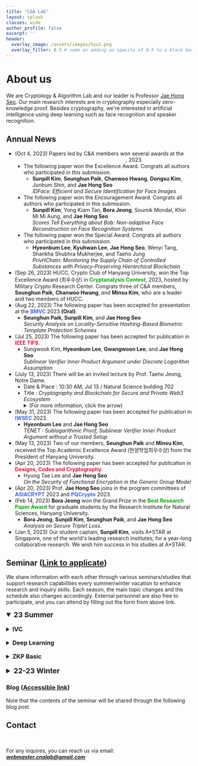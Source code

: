 ```yaml
---
title: "C&A Lab"
layout: splash
classes: wide
author_profile: false
excerpt: ''
header:
  overlay_image: /assets/images/hyu1.png
  overlay_filter: 0.5 # same as adding an opacity of 0.5 to a black background
---
```


# About us

We are Cryptology & Algorithm Lab and our leader is Professor [Jae Hong Seo](https://sites.google.com/site/jhsbhs/). Our main research interests are in cryptography especially zero-knowledge proof. Besides cryptography, we're interested in artificial intelligence using deep learning such as face recognition and speaker recognition.

## Annual News

<ul type="square">
   <li>
        (Oct 4, 2023) Papers led by C&A members won several awards at the <b><span style = "color : #FFFFFF">National Cryptographic Technology Contest</span></b>, 2023.
        <ul type="disc">
          <li>
            The following paper won the Excellence Award. Congrats all authors who participated in this submission.
          <ul type="circle">
            <li>             
              <b>Sunpill Kim</b>, <b>Seunghun Paik</b>, <b>Chanwoo Hwang</b>, <b>Dongsu Kim</b>, Junbum Shin, and <b>Jae Hong Seo</b> 
            <br>
              <i>IDFace: Efficient and Secure Identification for Face Images</i>
            </li> 
          </ul>  
          </li>
          <li>
            The following paper won the Encouragement Award. Congrats all authors who participated in this submission.
            <ul type="circle">
            <li>             
              <b>Sunpill Kim</b>, Yong Kiam Tan, <b>Bora Jeong</b>, Soumik Mondal, Khin Mi Mi Aung, and <b>Jae Hong Seo</b> 
            <br>
              <i>Scores Tell Everything about Bob: Non-adaptive Face Reconstruction on Face Recognition Systems</i>
            </li> 
            </ul>   
          </li>
          <li>
            The following paper won the Special Award. Congrats all authors who participated in this submission.
            <ul type="circle">
            <li>             
              <b>Hyeonbum Lee</b>, <b>Kyuhwan Lee</b>, <b>Jae Hong Seo</b>, Wenyi Tang, Shankha Shubhra Mukherjee, and Taeho Jung
            <br>
              <i>PrivHChain: Monitoring the Supply Chain of Controlled Substances with Privacy-Preserving Hierarchical Blockchain</i>
            </li> 
            </ul>
          </li>
        </ul>
   </li>
   <li>
        (Sep 26, 2023) HUCC, Crypto Club of Hanyang University, won the Top Excellence Award (최우수상) in <b><span style = "color : #08A709">Cryptanalysis Contest</span></b>, 2023, hosted by Military Crypto Research Center. Congrats three of C&A members, <b>Seunghun Paik</b>, <b>Chanwoo Hwang</b>, and <b>Minsu Kim</b>, who are a leader and two members of HUCC.
    </li>
   <li>
      (Aug 22, 2023) The following paper has been accepted for presentation at the <b><span style = "color : #4169E1">BMVC </span></b>2023 <b>(Oral)</b>.
      <ul type="disc">
          <li>
             <b>Seunghun Paik</b>, <b>Sunpill Kim</b>, and <b>Jae Hong Seo</b><br><i>Security Analysis on Locality-Sensitive Hashing-Based Biometric Template Protection Schemes</i>
          </li>  
      </ul>
    </li>
    <li>
      (Jul 25, 2023) The following paper has been accepted for publication in <b><span style = "color : #DC143C">IEEE TIFS</span></b>.
      <ul type="disc">
          <li>
            Sungwook Kim, <b>Hyeonbum Lee</b>, <b>Gwangwoon Lee</b>, and <b>Jae Hong Seo</b><br><i>Sublinear Verifier Inner Product Argument under Discrete Logarithm Assumption</i>
          </li>  
      </ul>
    </li>   
    <li>
        (July 13, 2023)  There will be an invited lecture by Prof. Taeho Jeong, Notre Dame. 
        <ul type="disc">
            <li>
              Date & Place : 10:30 AM, Jul 13 / Natural Science building 702
            </li>
            <li>
              Title : <i>Cryptography and Blockchain for Secure and Private Web3 Ecosystem</i>              
            </li>
            <details>
                <summary>
                    (For more information, click the arrow)
                </summary>
                <img src="{{ site.url }}{{ site.baseurl }}/assets/images/seminar_poster(07.13.23.).jpeg">
            </details>
        </ul>
    </li>
    <li>
        (May 31, 2023)  The following paper has been accepted for publication in <b><span style = "color : #4169E1">IWSEC </span></b> 2023.
        <ul type="disc">
            <li>
              <b>Hyeonbum Lee</b> and <b>Jae Hong Seo</b><br><i>TENET : Sublogarithmic Proof, Sublinear Verifier Inner Product Argument without a Trusted Setup</i>
            </li>  
        </ul>
    </li> 
    <li>
      (May 13, 2023) Two of our members, <b>Seunghun Paik</b> and <b>Minsu Kim</b>, received the Top Academic Excellence Award (한양학업최우수상) from the President of Hanyang University.
    </li>  
    <li>
      (Apr 20, 2023) The following paper has been accepted for publication in <b><span style = "color : #DC143C">Designs, Codes and Cryptography</span></b>.
      <ul type="disc">
          <li>
            Hyung Tae Lee and <b>Jae Hong Seo</b><br><i>On the Security of Functional Encryption in the Generic Group Model</i>
          </li>  
      </ul>
    </li>  
    <li>
      (Apr 20, 2023) Prof. <b>Jae Hong Seo</b> joins in the program committees of <b><span style = "color : #4169E1">ASIACRYPT</span></b> 2023 and <b><span style = "color : #4169E1">PQCrypto</span></b> 2023.
    </li>
    <li>
        (Feb 14, 2023) <b>Bora Jeong</b> won the Grand Prize in the <b><span style = "color : #08A709">Best Research Paper Award</span></b> for graduate students by the Research Institute for Natural Sciences, Hanyang University.
        <ul type="disc">
          <li>
            <b>Bora Jeong</b>, <b>Sunpill Kim</b>, <b>Seunghun Paik</b>, and <b>Jae Hong Seo</b><br><i>Analysis on Secure Triplet Loss.</i>
          </li>  
      </ul>
    </li> 
    <li>
        (Jan 5, 2023) Our student captain, <b>Sunpill Kim</b>, visits A*STAR at Singapore, one of the world's leading research institutes, for a year-long collaborative research. We wish him success in his studies at A*STAR.
    </li>     
</ul>    

## Seminar (<A href ="https://forms.gle/woVGku15L9DFht8p7" target = "_blank">Link to applicate</A>)

We share information with each other through various seminars/studies that support research capabilities every summer/winter vacation to enhance research and inquiry skills. Each season, the main topic changes and the schedule also changes accordingly. External personnel are also free to participate, and you can attend by filling out the form from above link.

<details open>
    <summary style="font-size:1.2rem; font-weight:bold;">
       <b>23 Summer</b>
    </summary>
    <br>
    <details>
      <br>
    <summary style="font-size:1rem; font-weight:bold;">
        IVC
    </summary>
    <style type="text/css">
    .tg  {border-collapse:collapse;border-color:#93a1a1;border-spacing:0;}
    .tg td{background-color:#fdf6e3;border-color:#93a1a1;border-style:solid;border-width:1px;color:#002b36;
      font-family:Arial, sans-serif;font-size:14px;overflow:hidden;padding:10px 5px;word-break:normal;}
    .tg th{background-color:#657b83;border-color:#93a1a1;border-style:solid;border-width:1px;color:#fdf6e3;
      font-family:Arial, sans-serif;font-size:14px;font-weight:normal;overflow:hidden;padding:10px 5px;word-break:normal;}
    .tg .tg-c3ow{border-color:inherit;text-align:center;vertical-align:middle}
    .tg .tg-5jts{border-color:inherit;font-size:18px;text-align:center;vertical-align:top}
    </style>
    <table class="tg" style="undefined;table-layout: fixed; width: 1082px; margin-left: auto; margin-right: auto;">
    <colgroup>
    <col style="width: 60px">
    <col style="width: 90px">
    <col style="width: 67px">
    <col style="width: 150px">
    <col style="width: 640px">
    <col style="width: 67px">
    <col style="width: 75px">
    </colgroup>
    <thead>
      <tr>
        <th class="tg-5jts" colspan="7">Seminar Schedule - IVC</th>
      </tr>
    </thead>
    <tbody>
      <tr>
        <td class="tg-c3ow">Date</td>
        <td class="tg-c3ow">Time</td>
        <td class="tg-c3ow">Place</td>
        <td class="tg-c3ow">Presenter</td>
        <td class="tg-c3ow">Topic</td>
        <td class="tg-c3ow">Material</td>
        <td class="tg-c3ow">Blog Post</td>
      </tr>
      <tr>
        <td class="tg-c3ow">6/27</td>
        <td class="tg-c3ow" rowspan="2">01:00PM</td>
        <td class="tg-c3ow" rowspan="2">701</td>
        <td class="tg-c3ow" rowspan="2">Hyeonbum Lee</td>
        <td class="tg-c3ow" rowspan="2">Nova : Recursive Zero Knowledge Arguments from Folding Schemes(<A href="https://eprint.iacr.org/2021/370.pdf">DOI</A>)</td>
        <td class="tg-c3ow" rowspan="2"></td>
        <td class="tg-c3ow" rowspan="2"></td>
      </tr>
      <tr>     
        <td class="tg-c3ow">7/6</td>
      </tr>   
      <tr>
        <td class="tg-c3ow">7/11</td>
        <td class="tg-c3ow">07:00PM</td>
        <td class="tg-c3ow">702</td>
        <td class="tg-c3ow">Hyunjung Son</td>
        <td class="tg-c3ow">SuperNova: Proving universal machine executions without universal circuits(<A href="https://eprint.iacr.org/2022/1758.pdf">DOI</A>)</td>
        <td class="tg-c3ow"></td>
        <td class="tg-c3ow"></td>
      </tr>
      <tr>
        <td class="tg-c3ow">7/18</td>
        <td class="tg-c3ow" rowspan="2">01:00PM</td>
        <td class="tg-c3ow" rowspan="2">701</td>
        <td class="tg-c3ow" rowspan="2">Seongae Baek</td>
        <td class="tg-c3ow" rowspan="2">Customizable constraint systems for succinct arguments(<A href="https://eprint.iacr.org/2023/552.pdf">DOI</A>)</td>
        <td class="tg-c3ow" rowspan="2"></td>
        <td class="tg-c3ow" rowspan="2"></td>
      </tr>
      <tr>
        <td class="tg-c3ow">7/25</td>
      </tr>
      <tr>
        <td class="tg-c3ow">8/1</td>
        <td class="tg-c3ow" rowspan="2">01:00PM</td>
        <td class="tg-c3ow">751</td>
        <td class="tg-c3ow" rowspan="2">Hyeonbum Lee</td>
        <td class="tg-c3ow" rowspan="2">Hypernova : Recursive arguments for customizable constraint systems(<A href="https://eprint.iacr.org/2023/573.pdf">DOI</A>)</td>
        <td class="tg-c3ow" rowspan="2"></td>
        <td class="tg-c3ow" rowspan="2"></td>
      </tr>
      <tr>
        <td class="tg-c3ow">8/8</td>
        <td class="tg-c3ow">702</td>
      </tr>
      <tr>
        <td class="tg-c3ow" rowspan="2">8/14</td>
        <td class="tg-c3ow" rowspan="2">01:00PM</td>
        <td class="tg-c3ow">701</td>
        <td class="tg-c3ow" rowspan="2">Hyunjung Son</td>
        <td class="tg-c3ow" rowspan="2">Protostar : Generic Efficient Accumulation/Folding for Special-sound Protocols(<A href="https://eprint.iacr.org/2023/620.pdf">DOI</A>)</td>
        <td class="tg-c3ow"></td>
        <td class="tg-c3ow"></td>
      </tr>
      <tr>
        <td class="tg-c3ow">TBD</td>
        <td class="tg-c3ow"></td>
        <td class="tg-c3ow"></td>
      </tr>
      </tbody>
      </table>
    </details>
    <br>
    <details>
      <br>
    <summary style="font-size:1rem; font-weight:bold;">
        Deep Learning
    </summary>
    <style type="text/css">
    .tg  {border-collapse:collapse;border-color:#93a1a1;border-spacing:0;}
    .tg td{background-color:#fdf6e3;border-color:#93a1a1;border-style:solid;border-width:1px;color:#002b36;
      font-family:Arial, sans-serif;font-size:14px;overflow:hidden;padding:10px 5px;word-break:normal;}
    .tg th{background-color:#657b83;border-color:#93a1a1;border-style:solid;border-width:1px;color:#fdf6e3;
      font-family:Arial, sans-serif;font-size:14px;font-weight:normal;overflow:hidden;padding:10px 5px;word-break:normal;}
    .tg .tg-c3ow{border-color:inherit;text-align:center;vertical-align:middle}
    .tg .tg-5jts{border-color:inherit;font-size:18px;text-align:center;vertical-align:top}
    </style>
    <table class="tg" style="undefined;table-layout: fixed; width: 1082px; margin-left: auto; margin-right: auto;">
    <colgroup>
    <col style="width: 60px">
    <col style="width: 90px">
    <col style="width: 67px">
    <col style="width: 150px">
    <col style="width: 640px">
    <col style="width: 67px">
    <col style="width: 75px">
    </colgroup>
    <thead>
      <tr>
        <th class="tg-5jts" colspan="7">Seminar Schedule - Deep Learning Paper</th>
      </tr>
    </thead>
    <tbody>
      <tr>
        <td class="tg-c3ow">Date</td>
        <td class="tg-c3ow">Time</td>
        <td class="tg-c3ow">Place</td>
        <td class="tg-c3ow">Presenter</td>
        <td class="tg-c3ow">Topic</td>
        <td class="tg-c3ow">Material</td>
        <td class="tg-c3ow">Blog Post</td>
      </tr>
      <tr>
        <td class="tg-c3ow" rowspan="2">7/12</td>
        <td class="tg-c3ow" rowspan="2">10:00AM</td>
        <td class="tg-c3ow" rowspan="2">702</td>
        <td class="tg-c3ow">Bora Jeong</td>
        <td class="tg-c3ow">DeepFool: A simple and accurate method to fool deep neural networks  (CVPR'16)(<A href="https://arxiv.org/abs/1511.04599">DOI</A>)</td>
        <td class="tg-c3ow"></td>
        <td class="tg-c3ow"></td>
      </tr>
      <tr>     
        <td class="tg-c3ow">Seunghun Paik</td>
        <td class="tg-c3ow">Adversarial Examples Are Not Bugs, They Are Features (NIPS'19 Spotlight)(<A href="https://arxiv.org/pdf/1905.02175.pdf">DOI</A>)</td>
        <td class="tg-c3ow"></td>
        <td class="tg-c3ow"></td>
      </tr>   
      <tr>
        <td class="tg-c3ow" rowspan="2">7/19</td>
        <td class="tg-c3ow" rowspan="2">10:00AM</td>
        <td class="tg-c3ow" rowspan="2">702</td>
        <td class="tg-c3ow">Chanwoo Hwang</td>
        <td class="tg-c3ow">Adversarial Patch (arXiv'17)(<A href="https://arxiv.org/pdf/1905.02175.pdf">DOI</A>)</td>
        <td class="tg-c3ow"></td>
        <td class="tg-c3ow"></td>
      </tr>
      <tr>     
        <td class="tg-c3ow">Dongsu Kim</td>
        <td class="tg-c3ow">Efficient Decision-based Black-box Adversarial Attacks on Face Recognition (CVPR'19)(<A href="https://arxiv.org/pdf/1905.02175.pdf](https://openaccess.thecvf.com/content_CVPR_2019/papers/Dong_Efficient_Decision-Based_Black-Box_Adversarial_Attacks_on_Face_Recognition_CVPR_2019_paper.pdf)">DOI</A>)</td>
        <td class="tg-c3ow"></td>
        <td class="tg-c3ow"></td>
      </tr>
      <tr>
        <td class="tg-c3ow">7/26</td>
        <td class="tg-c3ow">10:00AM</td>
        <td class="tg-c3ow">702</td>
        <td class="tg-c3ow">Minsu Kim</td>
        <td class="tg-c3ow">Universal adversarial perturbations (CVPR'17)(<A href="https://arxiv.org/abs/1610.08401">DOI</A>)</td>
        <td class="tg-c3ow"></td>
        <td class="tg-c3ow"></td>
      </tr>
      <tr>
        <td class="tg-c3ow" rowspan="2">8/2</td>
        <td class="tg-c3ow" rowspan="2">10:00AM</td>
        <td class="tg-c3ow" rowspan="2">702</td>
        <td class="tg-c3ow">Bora Jeong</td>
        <td class="tg-c3ow">Iris Recognition</td>
        <td class="tg-c3ow">(<A href="https://drive.google.com/file/d/1vo1CsLA-qk4vnqp5Sn1JcrqgJMqAtlR2/view?usp=drive_link" target = "_blank">LINK</A>)</td>
        <td class="tg-c3ow">(<A href="https://crypto-algorithm-lab.blogspot.com/2023/08/dl-iris-recognition-iriscode.html" target = "_blank">LINK</A>)</td>
      </tr>
      <tr>     
        <td class="tg-c3ow">Seunghun Paik</td>
        <td class="tg-c3ow">Understanding Adversarial Examples</td>
        <td class="tg-c3ow">(<A href="https://drive.google.com/file/d/1XJoMJjMt2eLpl36BZhRNa0sR4pQu1ynu/view?usp=drive_link" target = "_blank">LINK</A>)</td>
        <td class="tg-c3ow">(<A href="https://crypto-algorithm-lab.blogspot.com/2023/08/dl-adversarial-example-understanding.html" target = "_blank">LINK</A>)</td>
      </tr>
       <tr>
        <td class="tg-c3ow">8/9</td>
        <td class="tg-c3ow">10:00AM</td>
        <td class="tg-c3ow">702</td>
        <td class="tg-c3ow">Chanwoo Hwang</td>
        <td class="tg-c3ow">What is Dataset Distillation?</td>
         <td class="tg-c3ow">(<A href="https://drive.google.com/file/d/1S9kC57d5g-psBJxS7qVjYT_inM8xfgl-/view?usp=drive_link" target = "_blank">LINK</A>)</td>
        <td class="tg-c3ow">(<A href="https://crypto-algorithm-lab.blogspot.com/2023/08/dl-dataset-distillation-dataset.html" target = "_blank">LINK</A>)</td>
      </tr>
      <tr>
        <td class="tg-c3ow">8/16</td>
        <td class="tg-c3ow">10:00AM</td>
        <td class="tg-c3ow">702</td>
        <td class="tg-c3ow">Dongsu Kim</td>
        <td class="tg-c3ow">Predictive Coding</td>
        <td class="tg-c3ow"></td>
        <td class="tg-c3ow"></td>
      </tr>      
      <tr>     
        <td class="tg-c3ow">8/30</td>
        <td class="tg-c3ow">10:00AM</td>
        <td class="tg-c3ow">TBA</td>
        <td class="tg-c3ow">Hyeonkyu Kim</td>
        <td class="tg-c3ow">Recurrent Neural Network</td>
        <td class="tg-c3ow"></td>
        <td class="tg-c3ow"></td>
      </tr>
      <tr>
        <td class="tg-c3ow">9/1</td>
        <td class="tg-c3ow">03:00PM</td>
        <td class="tg-c3ow">TBA</td>
        <td class="tg-c3ow">Minsu Kim</td>
        <td class="tg-c3ow">Fuzzy Extractor</td>
        <td class="tg-c3ow"></td>
        <td class="tg-c3ow"></td>
      </tr>
      </tbody>
      </table>
    </details>
    <br>
    <details>
    <br>
    <summary style="font-size:1rem; font-weight:bold;">
        ZKP Basic
    </summary>
    <style type="text/css">
    .tg  {border-collapse:collapse;border-color:#93a1a1;border-spacing:0;}
    .tg td{background-color:#fdf6e3;border-color:#93a1a1;border-style:solid;border-width:1px;color:#002b36;
      font-family:Arial, sans-serif;font-size:14px;overflow:hidden;padding:10px 5px;word-break:normal;}
    .tg th{background-color:#657b83;border-color:#93a1a1;border-style:solid;border-width:1px;color:#fdf6e3;
      font-family:Arial, sans-serif;font-size:14px;font-weight:normal;overflow:hidden;padding:10px 5px;word-break:normal;}
    .tg .tg-c3ow{border-color:inherit;text-align:center;vertical-align:middle}
    .tg .tg-5jts{border-color:inherit;font-size:18px;text-align:center;vertical-align:top}
    </style>
    <table class="tg" style="undefined;table-layout: fixed; width: 1082px; margin-left: auto; margin-right: auto;">
    <colgroup>
    <col style="width: 60px">
    <col style="width: 90px">
    <col style="width: 67px">
    <col style="width: 150px">
    <col style="width: 640px">
    <col style="width: 67px">
    <col style="width: 75px">  
    </colgroup>
    <thead>
      <tr>
        <th class="tg-5jts" colspan="7">Seminar Schedule - ZKP Basic</th>
      </tr>
    </thead>
    <tbody>
      <tr>
        <td class="tg-c3ow">Date</td>
        <td class="tg-c3ow">Time</td>
        <td class="tg-c3ow">Place</td>
        <td class="tg-c3ow">Presenter</td>
        <td class="tg-c3ow">Topic</td>
        <td class="tg-c3ow">Material</td>
        <td class="tg-c3ow">Blog Post</td>
      </tr>
      <tr>
        <td class="tg-c3ow">7/07</td>
        <td class="tg-c3ow">02:00PM</td>
        <td class="tg-c3ow">702</td>
        <td class="tg-c3ow">Junhee Cho</td>
        <td class="tg-c3ow">proofs, interactive proofs, schwarz-zippel lemma, multilinear extension</td>
        <td class="tg-c3ow"></td>
        <td class="tg-c3ow"></td>
      </tr>
      <tr>
        <td class="tg-c3ow">7/14</td>
        <td class="tg-c3ow">10:00AM</td>
        <td class="tg-c3ow">702</td>
        <td class="tg-c3ow">Yunki Kim</td>
        <td class="tg-c3ow">sumcheck protocol</td>
        <td class="tg-c3ow"></td>
        <td class="tg-c3ow"></td>
      </tr>
      <tr>
        <td class="tg-c3ow">7/21</td>
        <td class="tg-c3ow">02:00PM</td>
        <td class="tg-c3ow">702</td>
        <td class="tg-c3ow">Seongae Baek</td>
        <td class="tg-c3ow">application of sum-check protocol</td>
        <td class="tg-c3ow"></td>
        <td class="tg-c3ow"></td>
      </tr>
      <tr>
        <td class="tg-c3ow">7/28</td>
        <td class="tg-c3ow">02:00PM</td>
        <td class="tg-c3ow">702</td>
        <td class="tg-c3ow">Seongae Baek</td>
        <td class="tg-c3ow">GKR protocol</td>
        <td class="tg-c3ow"></td>
        <td class="tg-c3ow"></td>
      </tr>
      <tr>
        <td class="tg-c3ow">8/04</td>
        <td class="tg-c3ow">02:00PM</td>
        <td class="tg-c3ow">702</td>
        <td class="tg-c3ow">Junhee Cho<br>Yunki Kim</td>
        <td class="tg-c3ow">non-interactive proofs, random oracle model, fiat-shamir heuristic
argument of knowledge, knowledge soundness</td>
        <td class="tg-c3ow"></td>
        <td class="tg-c3ow"></td>
      </tr>
      <tr>
        <td class="tg-c3ow">8/10</td>
        <td class="tg-c3ow">02:00PM</td>
        <td class="tg-c3ow">702</td>
        <td class="tg-c3ow">Yunki Kim</td>
        <td class="tg-c3ow">zero-knowledge, sigma protocol</td>
        <td class="tg-c3ow"></td>
        <td class="tg-c3ow"></td>
      </tr>
      </tbody>
      </table>
    </details>
</details>
<br>
<details>
    <summary style="font-size:1.2rem; font-weight:bold;">
        <b>22-23 Winter</b>
    </summary>
<br>  
<details> 
    <br>
    <summary style="font-size:1rem; font-weight:bold;">
        Deep Learning
    </summary>
    <style type="text/css">
    .tg  {border-collapse:collapse;border-color:#93a1a1;border-spacing:0;}
    .tg td{background-color:#fdf6e3;border-color:#93a1a1;border-style:solid;border-width:1px;color:#002b36;
      font-family:Arial, sans-serif;font-size:14px;overflow:hidden;padding:10px 5px;word-break:normal;}
    .tg th{background-color:#657b83;border-color:#93a1a1;border-style:solid;border-width:1px;color:#fdf6e3;
      font-family:Arial, sans-serif;font-size:14px;font-weight:normal;overflow:hidden;padding:10px 5px;word-break:normal;}
    .tg .tg-c3ow{border-color:inherit;text-align:center;vertical-align:middle}
    .tg .tg-5jts{border-color:inherit;font-size:18px;text-align:center;vertical-align:top}
    </style>
    <table class="tg" style="undefined;table-layout: fixed; width: 1082px; margin-left: auto; margin-right: auto;">
    <colgroup>
    <col style="width: 60px">
    <col style="width: 90px">
    <col style="width: 67px">
    <col style="width: 150px">
    <col style="width: 640px">
    </colgroup>
    <thead>
      <tr>
        <th class="tg-5jts" colspan="5">Seminar Schedule - Deep Learning Paper</th>
      </tr>
    </thead>
    <tbody>
      <tr>
        <td class="tg-c3ow">Date</td>
        <td class="tg-c3ow">Time</td>
        <td class="tg-c3ow">Place</td>
        <td class="tg-c3ow">Presenter</td>
        <td class="tg-c3ow">Topic</td>
      </tr>
      <tr>
        <td class="tg-c3ow" rowspan="2">1/2</td>
        <td class="tg-c3ow" rowspan="2">01:00PM</td>
        <td class="tg-c3ow" rowspan="2">702</td>
        <td class="tg-c3ow">Seunghun</td>
        <td class="tg-c3ow"><A href="https://arxiv.org/pdf/2202.04557.pdf">Universal Hopfield Networks: A General Framework for Single-Shot Associative Memory Models</A></td>
      </tr>
      <tr>     
        <td class="tg-c3ow">Dongsu</td>
        <td class="tg-c3ow"><A href="https://openaccess.thecvf.com/content/ICCV2021/papers/Yang_Towards_Face_Encryption_by_Generating_Adversarial_Identity_Masks_ICCV_2021_paper.pdf">Towards Face Encryption by Generating Adversarial Identity Masks</A></td>
      </tr>      
      <tr>
        <td class="tg-c3ow" rowspan="2">1/16</td>
        <td class="tg-c3ow" rowspan="2">01:00PM</td>
        <td class="tg-c3ow" rowspan="2">702</td>
        <td class="tg-c3ow">Chanwoo</td>
        <td class="tg-c3ow"><A href="https://arxiv.org/pdf/2205.12010.pdf">SFace: Sigmoid-Constrained Hypersphere Loss for Robust Face Recognition</A></td>
      </tr>
      <tr>
        <td class="tg-c3ow">Seunghun</td>
        <td class="tg-c3ow"><A href="https://arxiv.org/pdf/2207.10131.pdf">Continual variational autoencoder learning via online cooperative memorization</A></td>
      </tr>
      <tr>
        <td class="tg-c3ow">1/26</td>
        <td class="tg-c3ow">10:00AM</td>
        <td class="tg-c3ow">702</td>
        <td class="tg-c3ow">Prof. Jaehong Seo</td>
        <td class="tg-c3ow">Hopfield Network Summary</td>
      </tr>
      <tr>
        <td class="tg-c3ow" rowspan="2">1/30</td>
        <td class="tg-c3ow" rowspan="2">01:00PM</td>
        <td class="tg-c3ow" rowspan="2">702</td>
        <td class="tg-c3ow">Dongsu</td>
        <td class="tg-c3ow"><A href="https://aaai-2022.virtualchair.net/poster_aaai88">AnchorFace: Boosting TAR@FAR for Practical Face Recognition</A></td>
      </tr>
      <tr>
        <td class="tg-c3ow">Chanwoo</td>
        <td class="tg-c3ow"><A href="https://arxiv.org/pdf/2207.07316.pdf">Privacy-Preserving Face Recognition with Learnable Privacy Budgets in Frequency Domain</A></td>
      </tr>
      <tr>
        <td class="tg-c3ow" rowspan="2">2/13</td>
        <td class="tg-c3ow" rowspan="2">01:00PM</td>
        <td class="tg-c3ow" rowspan="2">701</td>
        <td class="tg-c3ow">Seunghun</td>
        <td class="tg-c3ow"><A href="https://openaccess.thecvf.com/content/CVPR2022/html/Tan_Hyperspherical_Consistency_Regularization_CVPR_2022_paper.html">Hyperspherical Consistency Regularization</A></td>
      </tr>
      <tr>
        <td class="tg-c3ow">Dongsu</td>
        <td class="tg-c3ow"><A href="https://arxiv.org/abs/2204.05502">CoupleFace: Relation Matters for Face Recognition Distillation</A></td>
      </tr>
      <tr>
        <td class="tg-c3ow" rowspan="2">2/20</td>
        <td class="tg-c3ow" rowspan="2">01:00PM</td>
        <td class="tg-c3ow" rowspan="2">702</td>
        <td class="tg-c3ow">Chanwoo</td>
        <td class="tg-c3ow"><A href="https://ieeexplore.ieee.org/stamp/stamp.jsp?tp=&arnumber=9955645">QuantFace: Towards lightweight face recognition by synthetic data low-bit quantization</A></td>
      </tr>
      <tr>
        <td class="tg-c3ow">Seunghun</td>
        <td class="tg-c3ow"><A href="https://arxiv.org/pdf/2210.08013.pdf">On the Relationship Between Variational Inference and Auto-Associative Memory</A></td>
      </tr>
      <tr>
        <td class="tg-c3ow" rowspan="2">TBD</td>
        <td class="tg-c3ow" rowspan="2">TBD</td>
        <td class="tg-c3ow" rowspan="2">TBD</td>
        <td class="tg-c3ow">Dongsu</td>
        <td class="tg-c3ow"><A href="https://www.mdpi.com/2079-9292/11/23/3909">UFace: An Unsupervised Deep Learning Face Verification System</A></td>
      </tr>
      <tr>
        <td class="tg-c3ow">Chanwoo</td>
        <td class="tg-c3ow"><A href="https://ieeexplore.ieee.org/stamp/stamp.jsp?tp=&arnumber=9796565">Frontal-Centers Guided Face: Boosting Face Recognition by Learning Pose-Invariant  Features</A></td>
      </tr>
      </tbody>
      </table>
</details>

<br>

<details> 
    <br>
    <summary style="font-size:1rem; font-weight:bold;">
        Computational Number Theory & Algebra
    </summary>
    <style type="text/css">
    .tg  {border-collapse:collapse;border-color:#93a1a1;border-spacing:0;}
    .tg td{background-color:#fdf6e3;border-color:#93a1a1;border-style:solid;border-width:1px;color:#002b36;
      font-family:Arial, sans-serif;font-size:14px;overflow:hidden;padding:10px 5px;word-break:normal;}
    .tg th{background-color:#657b83;border-color:#93a1a1;border-style:solid;border-width:1px;color:#fdf6e3;
      font-family:Arial, sans-serif;font-size:14px;font-weight:normal;overflow:hidden;padding:10px 5px;word-break:normal;}
    .tg .tg-c3ow{border-color:inherit;text-align:center;vertical-align:middle}
    .tg .tg-l3ow{border-color:inherit;text-align:left;vertical-align:middle}
    .tg .tg-5jts{border-color:inherit;font-size:18px;text-align:center;vertical-align:top}
    </style>
    <table class="tg" style="undefined;table-layout: fixed; width: 1082px; margin-left: auto; margin-right: auto;">
    <colgroup>
    <col style="width: 70px">
    <col style="width: 100px">
    <col style="width: 77px">
    <col style="width: 640px">
    </colgroup>
    <thead>
      <tr>
        <th class="tg-5jts" colspan="5">Seminar Schedule - Computational Number Theory & Algebra</th>
      </tr>
    </thead>
    <tbody>
      <tr>
        <td class="tg-3ow" colspan="5"><b>Book : A computational Introductiobn to Numver Theory and Algebra second Edition</b></td>
      </tr>  
      <tr>
        <td class="tg-c3ow">Date</td>
        <td class="tg-c3ow">Time</td>
        <td class="tg-c3ow">Place</td>
        <td class="tg-l3ow">Topic</td>
      </tr>          
      <tr>
        <td class="tg-c3ow">1/5</td>
        <td class="tg-c3ow">01:00PM</td>
        <td class="tg-c3ow">702</td>
        <td class="tg-l3ow">Chap. 1 ~ 4, Review on Number Theory and Integer Arithmetics</td>       
      </tr>
      <tr>
        <td class="tg-c3ow">1/12</td>
        <td class="tg-c3ow">01:00PM</td>
        <td class="tg-c3ow">702</td>
        <td class="tg-l3ow">Chap. 8 ~ 9, Probabilistic Distributions and Algorithms on <img src="https://latex.codecogs.com/svg.image?\inline&space;\mathbb{Z}_p" title="https://latex.codecogs.com/svg.image?\inline \mathbb{Z}_p" /></td>       
      </tr>
      <tr>
        <td class="tg-c3ow">1/19</td>
        <td class="tg-c3ow">01:00PM</td>
        <td class="tg-c3ow">702</td>
        <td class="tg-l3ow">Chap. 10 ~ 12, More Probabilistic Algorithms on <img src="https://latex.codecogs.com/svg.image?\inline&space;\mathbb{Z}_p" title="https://latex.codecogs.com/svg.image?\inline \mathbb{Z}_p" /> (e.g. Miller-Rabin Test)</td>       
      </tr>
      <tr>
        <td class="tg-c3ow">1/26</td>
        <td class="tg-c3ow">01:00PM</td>
        <td class="tg-c3ow">702</td>
        <td class="tg-l3ow">Chap. 6,7,13,14, Groups, Rings, Modules, and Vector Spaces</td>       
      </tr>
      <tr>
        <td class="tg-c3ow">2/2</td>
        <td class="tg-c3ow">01:00PM</td>
        <td class="tg-c3ow">702</td>
        <td class="tg-l3ow">Chap. 16, More  on  Rings  (e.g.  Field Extension, PID, UFD, ...)</td>       
      </tr>
      <tr>
        <td class="tg-c3ow">2/9</td>
        <td class="tg-c3ow">01:00PM</td>
        <td class="tg-c3ow">702</td>
        <td class="tg-l3ow">Chap. 17 ~ 18, Polynomial Arithmetics, and Linearly Generated Sequences</td>       
      </tr>
      <tr>
        <td class="tg-c3ow">2/16</td>
        <td class="tg-c3ow">01:00PM</td>
        <td class="tg-c3ow">702</td>
        <td class="tg-l3ow">Chap. 19 ~ 20, Finite Fields, Algorithms for Finite Fields (e.g. Cantor-Zassenhaus  Algorithm)</td>       
      </tr>
      <tr>
        <td class="tg-c3ow">2/23</td>
        <td class="tg-c3ow">01:00PM</td>
        <td class="tg-c3ow">702</td>
        <td class="tg-l3ow">Chap. 15, 21, Dixon’s Method, Index Calculus Method, and AKS Algorithm</td>       
      </tr>
    </tbody>
    </table>
</details>

<br>

<details> 
    <br>
    <summary style="font-size:1rem; font-weight:bold;">
        Algorithm
    </summary>
    <style type="text/css">
    .tg  {border-collapse:collapse;border-color:#93a1a1;border-spacing:0;}
    .tg td{background-color:#fdf6e3;border-color:#93a1a1;border-style:solid;border-width:1px;color:#002b36;
      font-family:Arial, sans-serif;font-size:14px;overflow:hidden;padding:10px 5px;word-break:normal;}
    .tg th{background-color:#657b83;border-color:#93a1a1;border-style:solid;border-width:1px;color:#fdf6e3;
      font-family:Arial, sans-serif;font-size:14px;font-weight:normal;overflow:hidden;padding:10px 5px;word-break:normal;}
    .tg .tg-c3ow{border-color:inherit;text-align:center;vertical-align:middle}
    .tg .tg-l3ow{border-color:inherit;text-align:left;vertical-align:middle}
    .tg .tg-5jts{border-color:inherit;font-size:18px;text-align:center;vertical-align:top}
    </style>
    <table class="tg" style="undefined;table-layout: fixed; width: 1082px; margin-left: auto; margin-right: auto;">
    <colgroup>
    <col style="width: 70px">
    <col style="width: 100px">
    <col style="width: 77px">
    <col style="width: 640px">
    </colgroup>
    <thead>
      <tr>
        <th class="tg-5jts" colspan="5">Seminar Schedule - Algorithm</th>
      </tr>
    </thead>
    <tbody>
      <tr>
        <td class="tg-3ow" colspan="5"><b>Every Wednesday at 1pm</b></td>
      </tr>
    </tbody>
    </table>
</details> 

<br>

<details> 
    <br>
    <summary style="font-size:1rem; font-weight:bold;">
        Zero Knowledge Proof
    </summary>
    <style type="text/css">
    .tg  {border-collapse:collapse;border-color:#93a1a1;border-spacing:0;}
    .tg td{background-color:#fdf6e3;border-color:#93a1a1;border-style:solid;border-width:1px;color:#002b36;
      font-family:Arial, sans-serif;font-size:14px;overflow:hidden;padding:10px 5px;word-break:normal;}
    .tg th{background-color:#657b83;border-color:#93a1a1;border-style:solid;border-width:1px;color:#fdf6e3;
      font-family:Arial, sans-serif;font-size:14px;font-weight:normal;overflow:hidden;padding:10px 5px;word-break:normal;}
    .tg .tg-c3ow{border-color:inherit;text-align:center;vertical-align:middle}
    .tg .tg-l3ow{border-color:inherit;text-align:left;vertical-align:middle}
    .tg .tg-5jts{border-color:inherit;font-size:18px;text-align:center;vertical-align:top}
    </style>
    <table class="tg" style="undefined;table-layout: fixed; width: 1082px; margin-left: auto; margin-right: auto;">
    <colgroup>
    <col style="width: 70px">
    <col style="width: 100px">
    <col style="width: 77px">
    <col style="width: 640px">
    </colgroup>
    <thead>
      <tr>
        <th class="tg-5jts" colspan="5">Seminar Schedule - Zero Knowledge Proof</th>
      </tr>
    </thead>
    <tbody>
      <tr>
        <td class="tg-3ow" colspan="5"><b>TBD</b></td>
      </tr>
    </tbody>
    </table>
</details>
</details>

### Blog (<a href ="https://crypto-algorithm-lab.blogspot.com/" target = "_blank">Accessible link</a>)
Note that the contents of the seminar will be shared through the following blog post.

## Contact

<br>

For any inquires, you can reach us via email: **_[webmaster.cnalab@gmail.com](mailto:webmaster.cnalab@gmail.com)_**

<div class='mo'><body><script type="text/javascript" src="//rf.revolvermaps.com/0/0/8.js?i=5ajg80tj06y&amp;m=0&amp;c=ff0000&amp;cr1=ffffff&amp;f=arial&amp;l=33" async="async"></script></body></div>

<div class='pc'><body><script type="text/javascript" src="//rf.revolvermaps.com/0/0/8.js?i=5ajg80tj06y&amp;m=0&amp;c=ff0000&amp;cr1=ffffff&amp;f=arial&amp;l=33" async="async"></script></body></div>

<script>

var ratio = window.devicePixelRatio,

     mo = document.querySelector('.mo'),

     pc = document.querySelector('.pc');

     

console.log(ratio);

if(ratio >= 2) {

  pc.style.display = 'none';

} else {

  mo.style.display = 'none';

}

</script>
